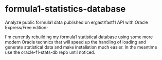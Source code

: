 # formula1-statistics-database
Analyze public formula1 data published on ergast/fastf1 API with Oracle Express/Free edition-

I'm currently rebuilding my formula1 statistical database using some more modern Oracle technics
that will speed up the handling of loading and generate statistical data and make installation much easier.
In the meantime use the oracle-f1-stats-db repo until noticed.

